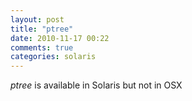 ```yaml
---
layout: post
title: "ptree"
date: 2010-11-17 00:22
comments: true
categories: solaris 
---
```


*ptree* is available in Solaris but not in OSX

